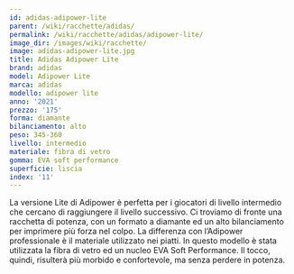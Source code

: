 ```yaml
---
id: adidas-adipower-lite
parent: /wiki/racchette/adidas/
permalink: /wiki/racchette/adidas/adipower-lite/
image_dir: /images/wiki/racchette/
image: adidas-adipower-lite.jpg
title: Adidas Adipower Lite
brand: adidas
model: Adipower Lite
marca: adidas
modello: adipower lite
anno: '2021'
prezzo: '175'
forma: diamante
bilanciamento: alto
peso: 345-360
livello: intermedio
materiale: fibra di vetro
gomma: EVA soft performance
superficie: liscia
index: '11'
---
```

La versione Lite di Adipower è perfetta per i giocatori di livello intermedio che cercano di raggiungere il livello successivo. Ci troviamo di fronte una racchetta di potenza, con un formato a diamante ed un alto bilanciamento per imprimere più forza nel colpo. La differenza con l’Adipower professionale è il materiale utilizzato nei piatti. In questo modello è stata utilizzata la fibra di vetro ed un nucleo EVA Soft Performance. Il tocco, quindi, risulterà più morbido e confortevole, ma senza perdere in potenza.